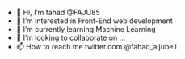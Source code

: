- 👋 Hi, I’m fahad @FAJU85
- 👀 I’m interested in Front-End web development 
- 🌱 I’m currently learning Machine Learning 
- 💞️ I’m looking to collaborate on ...
- 📫 How to reach me twitter.com @fahad_aljubeli

